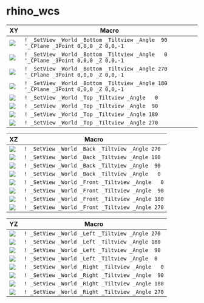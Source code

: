 # rhino_wcs

| XY | Macro |
|------|-------|
|<img src="svg/01.svg">|`! _SetView _World _Bottom _Tiltview _Angle  90 '_CPlane _3Point 0,0,0 _Z 0,0,-1`|<img src="img/01.jpg">|
|<img src="svg/02.svg">|`! _SetView _World _Bottom _Tiltview _Angle   0 '_CPlane _3Point 0,0,0 _Z 0,0,-1`|
|<img src="svg/03.svg">|`! _SetView _World _Bottom _Tiltview _Angle 270 '_CPlane _3Point 0,0,0 _Z 0,0,-1`|
|<img src="svg/04.svg">|`! _SetView _World _Bottom _Tiltview _Angle 180 '_CPlane _3Point 0,0,0 _Z 0,0,-1`|
|<img src="svg/05.svg">|`! _SetView _World _Top _Tiltview _Angle   0`|
|<img src="svg/06.svg">|`! _SetView _World _Top _Tiltview _Angle  90`|
|<img src="svg/07.svg">|`! _SetView _World _Top _Tiltview _Angle 180`|
|<img src="svg/08.svg">|`! _SetView _World _Top _Tiltview _Angle 270`|

| XZ | Macro |
|------|-------|
|<img src="svg/09.svg">|`! _SetView _World _Back _Tiltview _Angle 270`|
|<img src="svg/10.svg">|`! _SetView _World _Back _Tiltview _Angle 180`|
|<img src="svg/11.svg">|`! _SetView _World _Back _Tiltview _Angle  90`|
|<img src="svg/12.svg">|`! _SetView _World _Back _Tiltview _Angle   0`|
|<img src="svg/13.svg">|`! _SetView _World _Front _Tiltview _Angle   0`|
|<img src="svg/14.svg">|`! _SetView _World _Front _Tiltview _Angle  90`|
|<img src="svg/15.svg">|`! _SetView _World _Front _Tiltview _Angle 180`|
|<img src="svg/16.svg">|`! _SetView _World _Front _Tiltview _Angle 270`|

| YZ | Macro |
|------|-------|
|<img src="svg/17.svg">|`! _SetView _World _Left _Tiltview _Angle 270`|
|<img src="svg/18.svg">|`! _SetView _World _Left _Tiltview _Angle 180`|
|<img src="svg/19.svg">|`! _SetView _World _Left _Tiltview _Angle  90`|
|<img src="svg/20.svg">|`! _SetView _World _Left _Tiltview _Angle  0`|
|<img src="svg/21.svg">|`! _SetView _World _Right _Tiltview _Angle   0`|
|<img src="svg/22.svg">|`! _SetView _World _Right _Tiltview _Angle  90`|
|<img src="svg/23.svg">|`! _SetView _World _Right _Tiltview _Angle 180`|
|<img src="svg/24.svg">|`! _SetView _World _Right _Tiltview _Angle 270`|

